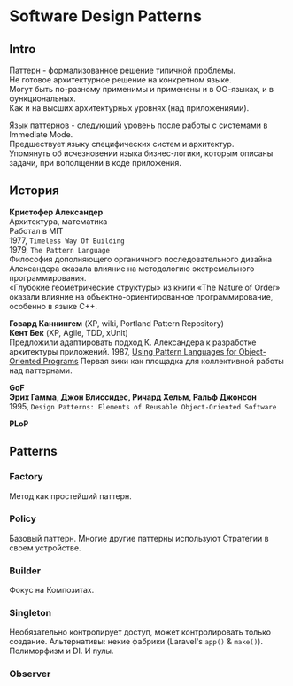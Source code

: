# Software Design Patterns

## Intro
Паттерн - формализованное решение типичной проблемы.\
Не готовое архитектурное решение на конкретном языке.\
Могут быть по-разному применимы и применены и в ОО-языках, и в функциональных.\
Как и на высших архитектурных уровнях (над приложениями).

Язык паттернов - следующий уровень после работы с системами в Immediate Mode.\
Предшествует языку специфических систем и архитектур.\
Упомянуть об исчезновении языка бизнес-логики, которым описаны задачи, при вополщении в коде приложения.

## История
**Кристофер Александер**\
Архитектура, математика\
Работал в MIT\
1977, `Timeless Way Of Building`\
1979, `The Pattern Language`\
Философия дополняющего органичного последовательного дизайна Александера оказала влияние на методологию экстремального программирования.\
«Глубокие геометрические структуры» из книги «The Nature of Order» оказали влияние на объектно-ориентированное программирование, особенно в языке C++.

**Говард Каннингем** (XP, wiki, Portland Pattern Repository)\
**Кент Бек** (XP, Agile, TDD, xUnit)\
Предложили адаптировать подход К. Александера к разработке архитектуры приложений.
1987, [Using Pattern Languages for Object-Oriented Programs](http://c2.com/doc/oopsla87.html)
Первая вики как площадка для коллективной работы над паттернами.

**GoF\
Эрих Гамма, Джон Влиссидес, Ричард Хельм, Ральф Джонсон**\
1995, `Design Patterns: Elements of Reusable Object-Oriented Software`

**PLoP**

## Patterns

### Factory
Метод как простейший паттерн.

### Policy
Базовый паттерн. Многие другие паттерны используют Стратегии в своем устройстве.

### Builder
Фокус на Композитах.

### Singleton
Необязательно контролирует доступ, может контролировать только создание.
Альтернативы: некие фабрики (Laravel's `app()` & `make()`).
Полиморфизм и DI.
И пулы.

### Observer
